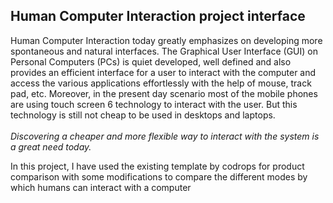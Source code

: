 ## Human Computer Interaction project interface

Human Computer Interaction today greatly emphasizes on developing more spontaneous and natural interfaces. The Graphical User Interface (GUI) on 
Personal Computers (PCs) is quiet developed, well defined and also provides an efficient interface for a user to interact with the computer and access the various 
applications effortlessly with the help of mouse, track pad, etc. Moreover, in the 
present day scenario most of the mobile phones are using touch screen 6
technology to interact with the user. But this technology is still not cheap to be 
used in desktops and laptops. <br /> <br />
*Discovering a cheaper and more flexible way to interact with the system is a great need today.*

In this project, I have used the existing template by codrops for product comparison with some modifications to compare the different modes by which humans can interact with a computer   
